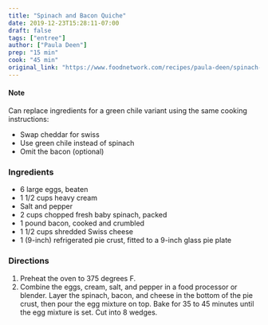 ```yaml
---
title: "Spinach and Bacon Quiche"
date: 2019-12-23T15:28:11-07:00
draft: false
tags: ["entree"]
author: ["Paula Deen"]
prep: "15 min"
cook: "45 min"
original_link: "https://www.foodnetwork.com/recipes/paula-deen/spinach-and-bacon-quiche-recipe-2131172"
---
```

#### Note
Can replace ingredients for a green chile variant using the same cooking instructions: 
- Swap cheddar for swiss
- Use green chile instead of spinach
- Omit the bacon (optional)

### Ingredients
- 6 large eggs, beaten
- 1 1/2 cups heavy cream
- Salt and pepper
- 2 cups chopped fresh baby spinach, packed
- 1 pound bacon, cooked and crumbled
- 1 1/2 cups shredded Swiss cheese
- 1 (9-inch) refrigerated pie crust, fitted to a 9-inch glass pie plate

### Directions
1. Preheat the oven to 375 degrees F.
1. Combine the eggs, cream, salt, and pepper in a food processor or blender. Layer the spinach, bacon, and cheese in the bottom of the pie crust, then pour the egg mixture on top. Bake for 35 to 45 minutes until the egg mixture is set. Cut into 8 wedges.
